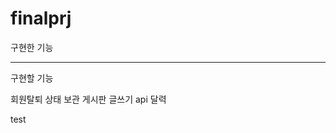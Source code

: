 # finalprj
 
구현한 기능




--------------------------------------------------------------
구현할 기능

회원탈퇴 상태 보관
게시판 글쓰기 api
달력


test
